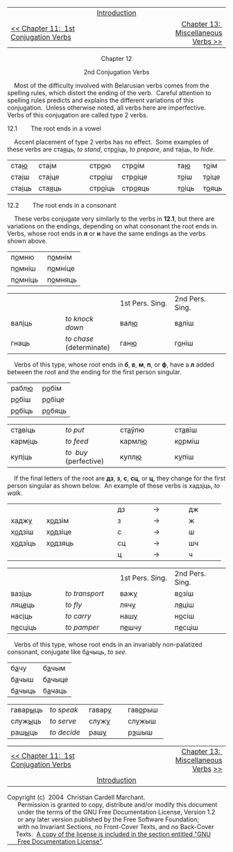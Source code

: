 <table>
<colgroup>
<col style="width: 33%" />
<col style="width: 33%" />
<col style="width: 33%" />
</colgroup>
<tbody>
<tr class="odd">
<td><br />
</td>
<td style="text-align: center;"><a href="introduction.html">Introduction</a><br />
</td>
<td style="text-align: right;"><br />
</td>
</tr>
<tr class="even">
<td><a href="chapter11.html">&lt;&lt; Chapter 11:  1st Conjugation Verbs</a><br />
</td>
<td style="text-align: center;"><br />
</td>
<td style="text-align: right;"><a href="chapter13.html">Chapter 13:  Miscellaneous Verbs &gt;&gt;</a><br />
</td>
</tr>
</tbody>
</table>

  

<div style="text-align: center;">

Chapter 12  
  
2nd Conjugation Verbs  

</div>

  
    Most of the difficulty involved with Belarusian verbs comes from the
spelling rules, which distort the ending of the verb.  Careful attention
to spelling rules predicts and explains the different variations of this
conjugation.  Unless otherwise noted, all verbs here are imperfective. 
Verbs of this conjugation are called type 2 verbs.  
  
12.1        The root ends in a vowel  
  
    Accent placement of type 2 verbs has no effect.  Some examples of
these verbs are ста<span style="text-decoration: underline;">я</span>ць,
<span style="font-style: italic;">to stand</span>,
стр<span style="text-decoration: underline;">о</span>іць,
<span style="font-style: italic;">to prepare</span>, and
та<span style="text-decoration: underline;">і</span>ць,
<span style="font-style: italic;">to hide</span>.  
  

<table>
<colgroup>
<col style="width: 12%" />
<col style="width: 12%" />
<col style="width: 12%" />
<col style="width: 12%" />
<col style="width: 12%" />
<col style="width: 12%" />
<col style="width: 12%" />
<col style="width: 12%" />
</colgroup>
<tbody>
<tr class="odd">
<td>ста<span style="text-decoration: underline;">ю</span><br />
</td>
<td>ста<span style="text-decoration: underline;">і</span>м<br />
</td>
<td><br />
</td>
<td>стр<span style="text-decoration: underline;">о</span>ю<br />
</td>
<td>стр<span style="text-decoration: underline;">о</span>ім<br />
</td>
<td><br />
</td>
<td>та<span style="text-decoration: underline;">ю</span><br />
</td>
<td>т<span style="text-decoration: underline;">о</span>ім<br />
</td>
</tr>
<tr class="even">
<td>ста<span style="text-decoration: underline;">і</span>ш<br />
</td>
<td>ста<span style="text-decoration: underline;">і</span>це<br />
</td>
<td><br />
</td>
<td>стр<span style="text-decoration: underline;">о</span>іш<br />
</td>
<td>стр<span style="text-decoration: underline;">о</span>іце<br />
</td>
<td><br />
</td>
<td>т<span style="text-decoration: underline;">о</span>іш<br />
</td>
<td>т<span style="text-decoration: underline;">о</span>іце<br />
</td>
</tr>
<tr class="odd">
<td>ста<span style="text-decoration: underline;">і</span>ць<br />
</td>
<td>ста<span style="text-decoration: underline;">я</span>ць<br />
</td>
<td><br />
</td>
<td>стр<span style="text-decoration: underline;">о</span>іць<br />
</td>
<td>стр<span style="text-decoration: underline;">о</span>яць<br />
</td>
<td><br />
</td>
<td>т<span style="text-decoration: underline;">о</span>іць<br />
</td>
<td>т<span style="text-decoration: underline;">о</span>яць<br />
</td>
</tr>
</tbody>
</table>

  
  
12.2        The root ends in a consonant  
  
    These verbs conjugate very similarly to the verbs in
<span style="font-weight: bold;">12.1</span>, but there are variations
on the endings, depending on what consonant the root ends in.  Verbs,
whose root ends in <span style="font-weight: bold;">л</span> or
<span style="font-weight: bold;">н</span> have the same endings as the
verbs shown above.  
  

<table>
<colgroup>
<col style="width: 50%" />
<col style="width: 50%" />
</colgroup>
<tbody>
<tr class="odd">
<td>п<span style="text-decoration: underline;">о</span>мню<br />
</td>
<td>п<span style="text-decoration: underline;">о</span>мнім<br />
</td>
</tr>
<tr class="even">
<td>п<span style="text-decoration: underline;">о</span>мніш<br />
</td>
<td>п<span style="text-decoration: underline;">о</span>мніце<br />
</td>
</tr>
<tr class="odd">
<td>п<span style="text-decoration: underline;">о</span>мніць<br />
</td>
<td>п<span style="text-decoration: underline;">о</span>мняць<br />
</td>
</tr>
</tbody>
</table>

  

<table>
<colgroup>
<col style="width: 25%" />
<col style="width: 25%" />
<col style="width: 25%" />
<col style="width: 25%" />
</colgroup>
<tbody>
<tr class="odd">
<td><br />
</td>
<td><br />
</td>
<td>1st Pers. Sing.<br />
</td>
<td>2nd Pers. Sing.<br />
</td>
</tr>
<tr class="even">
<td>вал<span style="text-decoration: underline;">і</span>ць<br />
</td>
<td><span style="font-style: italic;">to knock down</span><br />
</td>
<td>вал<span style="text-decoration: underline;">ю</span><br />
</td>
<td>в<span style="text-decoration: underline;">а</span>ліш<br />
</td>
</tr>
<tr class="odd">
<td>гнаць<br />
</td>
<td><span style="font-style: italic;">to chase</span> (determinate)<br />
</td>
<td>ган<span style="text-decoration: underline;">ю</span><br />
</td>
<td>г<span style="text-decoration: underline;">о</span>ніш<br />
</td>
</tr>
</tbody>
</table>

  
  
    Verbs of this type, whose root ends in
<span style="font-weight: bold;">б</span>,
<span style="font-weight: bold;">в</span>,
<span style="font-weight: bold;">м</span>,
<span style="font-weight: bold;">п</span>, or
<span style="font-weight: bold;">ф</span>, have a
<span style="font-weight: bold;">л</span> added between the root and the
ending for the first person singular.  
  
  

<table>
<colgroup>
<col style="width: 50%" />
<col style="width: 50%" />
</colgroup>
<tbody>
<tr class="odd">
<td>рабл<span style="text-decoration: underline;">ю</span><br />
</td>
<td>р<span style="text-decoration: underline;">о</span>бім<br />
</td>
</tr>
<tr class="even">
<td>р<span style="text-decoration: underline;">о</span>біш<br />
</td>
<td>р<span style="text-decoration: underline;">о</span>біце<br />
</td>
</tr>
<tr class="odd">
<td>р<span style="text-decoration: underline;">о</span>біць<br />
</td>
<td>р<span style="text-decoration: underline;">о</span>бяць<br />
</td>
</tr>
</tbody>
</table>

  

<table>
<colgroup>
<col style="width: 25%" />
<col style="width: 25%" />
<col style="width: 25%" />
<col style="width: 25%" />
</colgroup>
<tbody>
<tr class="odd">
<td>ст<span style="text-decoration: underline;">а</span>віць<br />
</td>
<td><span style="font-style: italic;">to put</span><br />
</td>
<td>ст<span style="text-decoration: underline;">а</span>ўлю<br />
</td>
<td>ст<span style="text-decoration: underline;">а</span>віш<br />
</td>
</tr>
<tr class="even">
<td>карм<span style="text-decoration: underline;">і</span>ць<br />
</td>
<td><span style="font-style: italic;">to feed</span><br />
</td>
<td>кармл<span style="text-decoration: underline;">ю</span><br />
</td>
<td>к<span style="text-decoration: underline;">о</span>рміш<br />
</td>
</tr>
<tr class="odd">
<td>куп<span style="text-decoration: underline;">і</span>ць<br />
</td>
<td><span style="font-style: italic;">to  buy</span> (perfective)<br />
</td>
<td>купл<span style="text-decoration: underline;">ю</span><br />
</td>
<td>к<span style="text-decoration: underline;">у</span>піш<br />
</td>
</tr>
</tbody>
</table>

  
  
    If the final letters of the root are
<span style="font-weight: bold;">дз</span>,
<span style="font-weight: bold;">з</span>,
<span style="font-weight: bold;">с</span>,
<span style="font-weight: bold;">сц</span>, or
<span style="font-weight: bold;">ц</span>, they change for the first
person singular as shown below.  An example of these verbs is
хадз<span style="text-decoration: underline;">і</span>ць,
<span style="font-style: italic;">to walk</span>.  
  

<table style="width:100%;">
<colgroup>
<col style="width: 16%" />
<col style="width: 16%" />
<col style="width: 16%" />
<col style="width: 16%" />
<col style="width: 16%" />
<col style="width: 16%" />
</colgroup>
<tbody>
<tr class="odd">
<td><br />
</td>
<td><br />
</td>
<td><br />
</td>
<td>дз<br />
</td>
<td>-&gt;<br />
</td>
<td>дж<br />
</td>
</tr>
<tr class="even">
<td>хадж<span style="text-decoration: underline;">у</span><br />
</td>
<td>х<span style="text-decoration: underline;">о</span>дзім<br />
</td>
<td><br />
</td>
<td>з<br />
</td>
<td>-&gt;<br />
</td>
<td>ж<br />
</td>
</tr>
<tr class="odd">
<td>х<span style="text-decoration: underline;">о</span>дзіш<br />
</td>
<td>х<span style="text-decoration: underline;">о</span>дзіце<br />
</td>
<td><br />
</td>
<td>с<br />
</td>
<td>-&gt;<br />
</td>
<td>ш<br />
</td>
</tr>
<tr class="even">
<td>х<span style="text-decoration: underline;">о</span>дзіць<br />
</td>
<td>х<span style="text-decoration: underline;">о</span>дзяць<br />
</td>
<td><br />
</td>
<td>сц<br />
</td>
<td>-&gt;<br />
</td>
<td>шч<br />
</td>
</tr>
<tr class="odd">
<td><br />
</td>
<td><br />
</td>
<td><br />
</td>
<td>ц<br />
</td>
<td>-&gt;<br />
</td>
<td>ч<br />
</td>
</tr>
</tbody>
</table>

  
  

<table>
<colgroup>
<col style="width: 25%" />
<col style="width: 25%" />
<col style="width: 25%" />
<col style="width: 25%" />
</colgroup>
<tbody>
<tr class="odd">
<td><br />
</td>
<td><br />
</td>
<td>1st Pers. Sing.<br />
</td>
<td>2nd Pers. Sing.<br />
</td>
</tr>
<tr class="even">
<td>ваз<span style="text-decoration: underline;">і</span>ць<br />
</td>
<td><span style="font-style: italic;">to transport</span><br />
</td>
<td>важ<span style="text-decoration: underline;">у</span><br />
</td>
<td>в<span style="text-decoration: underline;">о</span>зіш<br />
</td>
</tr>
<tr class="odd">
<td>ляц<span style="text-decoration: underline;">е</span>ць<br />
</td>
<td><span style="font-style: italic;">to fly</span><br />
</td>
<td>ляч<span style="text-decoration: underline;">у</span><br />
</td>
<td>л<span style="text-decoration: underline;">я</span>ціш<br />
</td>
</tr>
<tr class="even">
<td>нас<span style="text-decoration: underline;">і</span>ць<br />
</td>
<td><span style="font-style: italic;">to carry</span><br />
</td>
<td>наш<span style="text-decoration: underline;">у</span><br />
</td>
<td>н<span style="text-decoration: underline;">о</span>сіш<br />
</td>
</tr>
<tr class="odd">
<td>п<span style="text-decoration: underline;">е</span>сціць<br />
</td>
<td><span style="font-style: italic;">to pamper</span><br />
</td>
<td>п<span style="text-decoration: underline;">е</span>шчу<br />
</td>
<td>п<span style="text-decoration: underline;">е</span>сціш<br />
</td>
</tr>
</tbody>
</table>

  
  
    Verbs of this type, whose root ends in an invariably non-palatized
consonant, conjugate like
б<span style="text-decoration: underline;">а</span>чыць,
<span style="font-style: italic;">to see</span>.  
  

<table>
<colgroup>
<col style="width: 50%" />
<col style="width: 50%" />
</colgroup>
<tbody>
<tr class="odd">
<td>б<span style="text-decoration: underline;">а</span>чу<br />
</td>
<td>б<span style="text-decoration: underline;">а</span>чым<br />
</td>
</tr>
<tr class="even">
<td>б<span style="text-decoration: underline;">а</span>чыш<br />
</td>
<td>б<span style="text-decoration: underline;">а</span>чыце<br />
</td>
</tr>
<tr class="odd">
<td>б<span style="text-decoration: underline;">а</span>чыць<br />
</td>
<td>б<span style="text-decoration: underline;">а</span>чаць<br />
</td>
</tr>
</tbody>
</table>

  

<table>
<colgroup>
<col style="width: 25%" />
<col style="width: 25%" />
<col style="width: 25%" />
<col style="width: 25%" />
</colgroup>
<tbody>
<tr class="odd">
<td>гавар<span style="text-decoration: underline;">ы</span>ць<br />
</td>
<td><span style="font-style: italic;">to speak</span><br />
</td>
<td>гавар<span style="text-decoration: underline;">у</span><br />
</td>
<td>гав<span style="text-decoration: underline;">о</span>рыш<br />
</td>
</tr>
<tr class="even">
<td>служ<span style="text-decoration: underline;">ы</span>ць<br />
</td>
<td><span style="font-style: italic;">to serve</span><br />
</td>
<td>служ<span style="text-decoration: underline;">у</span><br />
</td>
<td>сл<span style="text-decoration: underline;">у</span>жыш<br />
</td>
</tr>
<tr class="odd">
<td>раш<span style="text-decoration: underline;">ы</span>ць<br />
</td>
<td><span style="font-style: italic;">to decide</span><br />
</td>
<td>раш<span style="text-decoration: underline;">у</span><br />
</td>
<td>р<span style="text-decoration: underline;">э</span>шыш<br />
</td>
</tr>
</tbody>
</table>

  
  

<table>
<colgroup>
<col style="width: 33%" />
<col style="width: 33%" />
<col style="width: 33%" />
</colgroup>
<tbody>
<tr class="odd">
<td><a href="chapter11.html">&lt;&lt; Chapter 11:  1st Conjugation Verbs</a><br />
</td>
<td style="text-align: center;"><br />
</td>
<td style="text-align: right;"><a href="chapter13.html">Chapter 13: </a> <a href="chapter13.html">Miscellaneous Verbs</a> <a href="chapter13.html">&gt;&gt;</a><br />
</td>
</tr>
<tr class="even">
<td><br />
</td>
<td style="text-align: center;"><a href="introduction.html">Introduction</a><br />
</td>
<td style="text-align: right;"><br />
</td>
</tr>
</tbody>
</table>

  
  
  
  
  
  
  
  
  
  
  
  
  
  
  
  
  
  
  
  
  
  
  
Copyright (c)  2004  Christian Cardell Marchant.  
      Permission is granted to copy, distribute and/or modify this
document  
      under the terms of the GNU Free Documentation License, Version
1.2  
      or any later version published by the Free Software Foundation;  
      with no Invariant Sections, no Front-Cover Texts, and no
Back-Cover  
     Texts.  [A copy of the license is included in the section entitled
"GNU  
      Free Documentation License"](gnufreedl.html).
